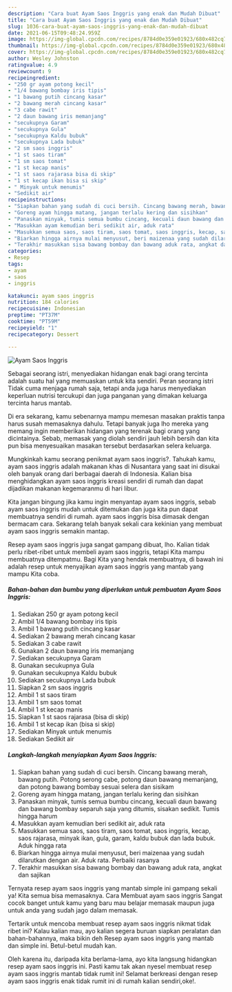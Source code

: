 ```yaml
---
description: "Cara buat Ayam Saos Inggris yang enak dan Mudah Dibuat"
title: "Cara buat Ayam Saos Inggris yang enak dan Mudah Dibuat"
slug: 1036-cara-buat-ayam-saos-inggris-yang-enak-dan-mudah-dibuat
date: 2021-06-15T09:48:24.959Z
image: https://img-global.cpcdn.com/recipes/8784d0e359e01923/680x482cq70/ayam-saos-inggris-foto-resep-utama.jpg
thumbnail: https://img-global.cpcdn.com/recipes/8784d0e359e01923/680x482cq70/ayam-saos-inggris-foto-resep-utama.jpg
cover: https://img-global.cpcdn.com/recipes/8784d0e359e01923/680x482cq70/ayam-saos-inggris-foto-resep-utama.jpg
author: Wesley Johnston
ratingvalue: 4.9
reviewcount: 9
recipeingredient:
- "250 gr ayam potong kecil"
- "1/4 bawang bombay iris tipis"
- "1 bawang putih cincang kasar"
- "2 bawang merah cincang kasar"
- "3 cabe rawit"
- "2 daun bawang iris memanjang"
- "secukupnya Garam"
- "secukupnya Gula"
- "secukupnya Kaldu bubuk"
- "secukupnya Lada bubuk"
- "2 sm saos inggris"
- "1 st saos tiram"
- "1 sm saos tomat"
- "1 st kecap manis"
- "1 st saos rajarasa bisa di skip"
- "1 st kecap ikan bisa si skip"
- " Minyak untuk menumis"
- "Sedikit air"
recipeinstructions:
- "Siapkan bahan yang sudah di cuci bersih. Cincang bawang merah, bawang putih. Potong serong cabe, potong daun bawang memanjang, dan potong bawang bombay sesuai selera dan sisikam"
- "Goreng ayam hingga matang, jangan terlalu kering dan sisihkan"
- "Panaskan minyak, tumis semua bumbu cincang, kecuali daun bawang dan bawang bombay separuh saja yang ditumis, sisakan sedikit. Tumis hingga harum"
- "Masukkan ayam kemudian beri sedikit air, aduk rata"
- "Masukkan semua saos, saos tiram, saos tomat, saos inggris, kecap, saos rajarasa, minyak ikan, gula, garam, kaldu bubuk dan lada bubuk. Aduk hingga rata"
- "Biarkan hingga airnya mulai menyusut, beri maizenaa yang sudah dilarutkan dengan air. Aduk rata. Perbaiki rasanya"
- "Terakhir masukkan sisa bawang bombay dan bawang aduk rata, angkat dan sajikan"
categories:
- Resep
tags:
- ayam
- saos
- inggris

katakunci: ayam saos inggris 
nutrition: 184 calories
recipecuisine: Indonesian
preptime: "PT37M"
cooktime: "PT59M"
recipeyield: "1"
recipecategory: Dessert

---
```



![Ayam Saos Inggris](https://img-global.cpcdn.com/recipes/8784d0e359e01923/680x482cq70/ayam-saos-inggris-foto-resep-utama.jpg)

Sebagai seorang istri, menyediakan hidangan enak bagi orang tercinta adalah suatu hal yang memuaskan untuk kita sendiri. Peran seorang istri Tidak cuma menjaga rumah saja, tetapi anda juga harus menyediakan keperluan nutrisi tercukupi dan juga panganan yang dimakan keluarga tercinta harus mantab.

Di era  sekarang, kamu sebenarnya mampu memesan masakan praktis tanpa harus susah memasaknya dahulu. Tetapi banyak juga lho mereka yang memang ingin memberikan hidangan yang terenak bagi orang yang dicintainya. Sebab, memasak yang diolah sendiri jauh lebih bersih dan kita pun bisa menyesuaikan masakan tersebut berdasarkan selera keluarga. 



Mungkinkah kamu seorang penikmat ayam saos inggris?. Tahukah kamu, ayam saos inggris adalah makanan khas di Nusantara yang saat ini disukai oleh banyak orang dari berbagai daerah di Indonesia. Kalian bisa menghidangkan ayam saos inggris kreasi sendiri di rumah dan dapat dijadikan makanan kegemaranmu di hari libur.

Kita jangan bingung jika kamu ingin menyantap ayam saos inggris, sebab ayam saos inggris mudah untuk ditemukan dan juga kita pun dapat membuatnya sendiri di rumah. ayam saos inggris bisa dimasak dengan bermacam cara. Sekarang telah banyak sekali cara kekinian yang membuat ayam saos inggris semakin mantap.

Resep ayam saos inggris juga sangat gampang dibuat, lho. Kalian tidak perlu ribet-ribet untuk membeli ayam saos inggris, tetapi Kita mampu membuatnya ditempatmu. Bagi Kita yang hendak membuatnya, di bawah ini adalah resep untuk menyajikan ayam saos inggris yang mantab yang mampu Kita coba.

<!--inarticleads1-->

##### Bahan-bahan dan bumbu yang diperlukan untuk pembuatan Ayam Saos Inggris:

1. Sediakan 250 gr ayam potong kecil
1. Ambil 1/4 bawang bombay iris tipis
1. Ambil 1 bawang putih cincang kasar
1. Sediakan 2 bawang merah cincang kasar
1. Sediakan 3 cabe rawit
1. Gunakan 2 daun bawang iris memanjang
1. Sediakan secukupnya Garam
1. Gunakan secukupnya Gula
1. Gunakan secukupnya Kaldu bubuk
1. Sediakan secukupnya Lada bubuk
1. Siapkan 2 sm saos inggris
1. Ambil 1 st saos tiram
1. Ambil 1 sm saos tomat
1. Ambil 1 st kecap manis
1. Siapkan 1 st saos rajarasa (bisa di skip)
1. Ambil 1 st kecap ikan (bisa si skip)
1. Sediakan  Minyak untuk menumis
1. Sediakan Sedikit air




<!--inarticleads2-->

##### Langkah-langkah menyiapkan Ayam Saos Inggris:

1. Siapkan bahan yang sudah di cuci bersih. Cincang bawang merah, bawang putih. Potong serong cabe, potong daun bawang memanjang, dan potong bawang bombay sesuai selera dan sisikam
1. Goreng ayam hingga matang, jangan terlalu kering dan sisihkan
1. Panaskan minyak, tumis semua bumbu cincang, kecuali daun bawang dan bawang bombay separuh saja yang ditumis, sisakan sedikit. Tumis hingga harum
1. Masukkan ayam kemudian beri sedikit air, aduk rata
1. Masukkan semua saos, saos tiram, saos tomat, saos inggris, kecap, saos rajarasa, minyak ikan, gula, garam, kaldu bubuk dan lada bubuk. Aduk hingga rata
1. Biarkan hingga airnya mulai menyusut, beri maizenaa yang sudah dilarutkan dengan air. Aduk rata. Perbaiki rasanya
1. Terakhir masukkan sisa bawang bombay dan bawang aduk rata, angkat dan sajikan




Ternyata resep ayam saos inggris yang mantab simple ini gampang sekali ya! Kita semua bisa memasaknya. Cara Membuat ayam saos inggris Sangat cocok banget untuk kamu yang baru mau belajar memasak maupun juga untuk anda yang sudah jago dalam memasak.

Tertarik untuk mencoba membuat resep ayam saos inggris nikmat tidak ribet ini? Kalau kalian mau, ayo kalian segera buruan siapkan peralatan dan bahan-bahannya, maka bikin deh Resep ayam saos inggris yang mantab dan simple ini. Betul-betul mudah kan. 

Oleh karena itu, daripada kita berlama-lama, ayo kita langsung hidangkan resep ayam saos inggris ini. Pasti kamu tak akan nyesel membuat resep ayam saos inggris mantab tidak rumit ini! Selamat berkreasi dengan resep ayam saos inggris enak tidak rumit ini di rumah kalian sendiri,oke!.


